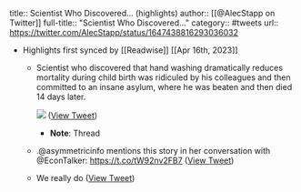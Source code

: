 title:: Scientist Who Discovered... (highlights)
author:: [[@AlecStapp on Twitter]]
full-title:: "Scientist Who Discovered..."
category:: #tweets
url:: https://twitter.com/AlecStapp/status/1647438816293036032

- Highlights first synced by [[Readwise]] [[Apr 16th, 2023]]
	- Scientist who discovered that hand washing dramatically reduces mortality during child birth was ridiculed by his colleagues and then committed to an insane asylum, where he was beaten and then died 14 days later. 
	  
	  ![](https://pbs.twimg.com/media/Ftzgwo0X0AEr3Fw.jpg) ([View Tweet](https://twitter.com/AlecStapp/status/1647438816293036032))
		- **Note**: Thread
	- .@asymmetricinfo mentions this story in her conversation with @EconTalker: https://t.co/tW92nv2FB7 ([View Tweet](https://twitter.com/AlecStapp/status/1647439169008857088))
	- We really do ([View Tweet](https://twitter.com/AlecStapp/status/1647443833574027264))